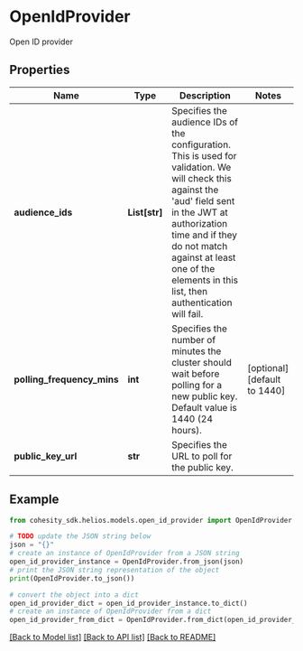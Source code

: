 # OpenIdProvider

Open ID provider

## Properties

Name | Type | Description | Notes
------------ | ------------- | ------------- | -------------
**audience_ids** | **List[str]** | Specifies the audience IDs of the configuration. This is used for validation. We will check this against the &#39;aud&#39; field sent in the JWT at authorization time and if they do not match against at least one of the elements in this list, then authentication will fail. | 
**polling_frequency_mins** | **int** | Specifies the number of minutes the cluster should wait before polling for a new public key. Default value is 1440 (24 hours). | [optional] [default to 1440]
**public_key_url** | **str** | Specifies the URL to poll for the public key. | 

## Example

```python
from cohesity_sdk.helios.models.open_id_provider import OpenIdProvider

# TODO update the JSON string below
json = "{}"
# create an instance of OpenIdProvider from a JSON string
open_id_provider_instance = OpenIdProvider.from_json(json)
# print the JSON string representation of the object
print(OpenIdProvider.to_json())

# convert the object into a dict
open_id_provider_dict = open_id_provider_instance.to_dict()
# create an instance of OpenIdProvider from a dict
open_id_provider_from_dict = OpenIdProvider.from_dict(open_id_provider_dict)
```
[[Back to Model list]](../README.md#documentation-for-models) [[Back to API list]](../README.md#documentation-for-api-endpoints) [[Back to README]](../README.md)


